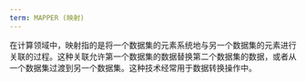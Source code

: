 ```yaml
---
term: MAPPER (映射)
---
```


在计算领域中，映射指的是将一个数据集的元素系统地与另一个数据集的元素进行关联的过程。这种关联允许第一个数据集的数据替换第二个数据集的数据，或者从一个数据集过渡到另一个数据集。这种技术经常用于数据转换操作中。